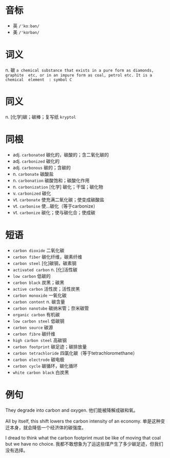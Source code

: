 # 音标

- 英 `/'kɑːbən/`
- 美 `/'kɑrbən/`

# 词义

n. 碳
`a chemical substance that exists in a pure form as diamonds,  graphite  etc, or in an impure form as coal, petrol etc. It is a chemical  element  : symbol C`

# 同义

n. [化学]碳；碳棒；复写纸
`kryptol`

# 同根

- adj. `carbonated` 碳化的，碳酸的；含二氧化碳的
- adj. `carbonized` 碳化的
- adj. `carbonous` 碳的；含碳的
- n. `carbonate` 碳酸盐
- n. `carbonation` 碳酸饱和；碳酸化作用
- n. `carbonization` [化学] 碳化；干馏；碳化物
- v. `carbonized` 碳化
- vt. `carbonate` 使充满二氧化碳；使变成碳酸盐
- vt. `carbonise` 使…碳化（等于carbonize）
- vt. `carbonize` 碳化；使与碳化合；使成碳

# 短语

- `carbon dioxide` 二氧化碳
- `carbon fiber` 碳化纤维，碳素纤维
- `carbon steel` [化]碳钢，碳素钢
- `activated carbon` n. [化]活性碳
- `low carbon` 低碳的
- `carbon black` 炭黑；碳黑
- `active carbon` 活性炭；活性炭黑
- `carbon monoxide` 一氧化碳
- `carbon content` n. 碳含量
- `carbon nanotube` 碳纳米管；奈米碳管
- `organic carbon` 有机碳
- `low carbon steel` 低碳钢
- `carbon source` 碳源
- `carbon fibre` 碳纤维
- `high carbon steel` 高碳钢
- `carbon footprint` 碳足迹；碳排放量
- `carbon tetrachloride` 四氯化碳（等于tetrachloromethane）
- `carbon electrode` 碳电极
- `carbon cycle` 碳循环，碳化循环
- `white carbon black` 白炭黑

# 例句

They degrade into carbon and oxygen.
他们能被降解成碳和氧。

All by itself, this shift lowers the carbon intensity of an economy.
单是这种变迁本身，就会降低一个经济体的碳强度。

I dread to think what the carbon footprint must be like of moving that coal but we have no choice.
我都不敢想象为了运这些煤产生了多少碳足迹，但我们没有选择。



